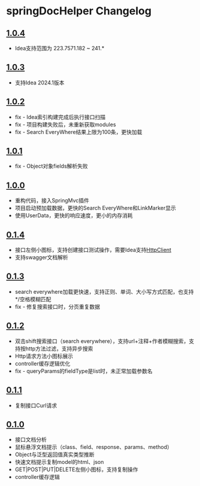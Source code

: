 <!-- Keep a Changelog guide -> https://keepachangelog.com -->

# springDocHelper Changelog

## [1.0.4]
- Idea支持范围为 223.7571.182 ~ 241.*

## [1.0.3]
- 支持Idea 2024.1版本

## [1.0.2]
- fix - Idea索引构建完成后执行接口扫描
- fix - 项目构建失败后，未重新获取modules
- fix - Search EveryWhere结果上限为100条，更快加载

## [1.0.1]
- fix - Object对象fields解析失败

## [1.0.0]
- 重构代码，接入SpringMvc插件
- 项目启动预加载数据，更快的Search EveryWhere和LinkMarker显示
- 使用UserData，更快的响应速度，更小的内存消耗

## [0.1.4]
- 接口左侧小图标，支持创建接口测试操作，需要Idea支持[HttpClient](https://www.jetbrains.com/help/idea/2023.3/http-client-in-product-code-editor.html)
- 支持swagger文档解析

## [0.1.3]
- search everywhere加载更快速，支持正则、单词、大小写方式匹配，也支持*/空格模糊匹配
- fix - 修复搜索接口时，分页重复数据

## [0.1.2]
- 双击shift搜索接口（search everywhere），支持url+注释+作者模糊搜索，支持按http方法过滤，支持异步搜索
- Http请求方法小图标展示
- controller缓存逻辑优化
- fix - queryParams的fieldType是list时，未正常加载参数名

## [0.1.1]
- 复制接口Curl请求

## [0.1.0]
- 接口文档分析
- 鼠标悬浮文档提示（class、field、response、params、method）
- Object与泛型返回值真实类型推断
- 快速文档提示复制model的html、json
- GET|POST|PUT|DELETE左侧小图标，支持复制操作
- controller缓存逻辑

[0.1.0]: https://github.com/OptimisticGeek/spring-doc-helper/releases/tag/v0.1.0
[0.1.1]: https://github.com/OptimisticGeek/spring-doc-helper/releases/tag/v0.1.1
[0.1.2]: https://github.com/OptimisticGeek/spring-doc-helper/releases/tag/v0.1.2
[0.1.3]: https://github.com/OptimisticGeek/spring-doc-helper/releases/tag/v0.1.3
[0.1.4]: https://github.com/OptimisticGeek/spring-doc-helper/releases/tag/v0.1.4
[1.0.0]: https://github.com/OptimisticGeek/spring-doc-helper/releases/tag/v1.0.0
[1.0.1]: https://github.com/OptimisticGeek/spring-doc-helper/releases/tag/v1.0.1
[1.0.2]: https://github.com/OptimisticGeek/spring-doc-helper/releases/tag/v1.0.2
[1.0.3]: https://github.com/OptimisticGeek/spring-doc-helper/releases/tag/v1.0.3
[1.0.4]: https://github.com/OptimisticGeek/spring-doc-helper/releases/tag/v1.0.4
